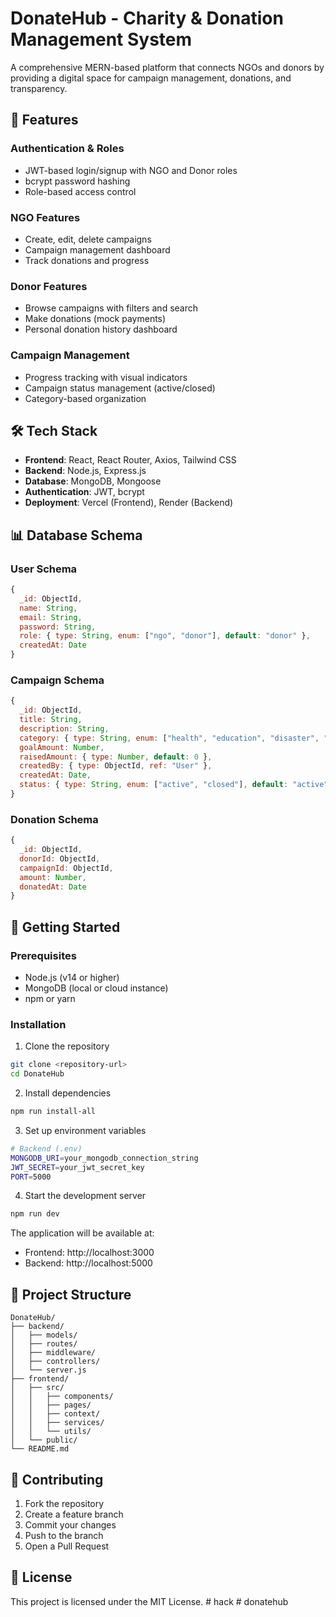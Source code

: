 # DonateHub - Charity & Donation Management System

A comprehensive MERN-based platform that connects NGOs and donors by providing a digital space for campaign management, donations, and transparency.

## 🚀 Features

### Authentication & Roles
- JWT-based login/signup with NGO and Donor roles
- bcrypt password hashing
- Role-based access control

### NGO Features
- Create, edit, delete campaigns
- Campaign management dashboard
- Track donations and progress

### Donor Features
- Browse campaigns with filters and search
- Make donations (mock payments)
- Personal donation history dashboard

### Campaign Management
- Progress tracking with visual indicators
- Campaign status management (active/closed)
- Category-based organization

## 🛠️ Tech Stack

- **Frontend**: React, React Router, Axios, Tailwind CSS
- **Backend**: Node.js, Express.js
- **Database**: MongoDB, Mongoose
- **Authentication**: JWT, bcrypt
- **Deployment**: Vercel (Frontend), Render (Backend)

## 📊 Database Schema

### User Schema
```javascript
{
  _id: ObjectId,
  name: String,
  email: String,
  password: String,
  role: { type: String, enum: ["ngo", "donor"], default: "donor" },
  createdAt: Date
}
```

### Campaign Schema
```javascript
{
  _id: ObjectId,
  title: String,
  description: String,
  category: { type: String, enum: ["health", "education", "disaster", "others"] },
  goalAmount: Number,
  raisedAmount: { type: Number, default: 0 },
  createdBy: { type: ObjectId, ref: "User" },
  createdAt: Date,
  status: { type: String, enum: ["active", "closed"], default: "active" }
}
```

### Donation Schema
```javascript
{
  _id: ObjectId,
  donorId: ObjectId,
  campaignId: ObjectId,
  amount: Number,
  donatedAt: Date
}
```

## 🚀 Getting Started

### Prerequisites
- Node.js (v14 or higher)
- MongoDB (local or cloud instance)
- npm or yarn

### Installation

1. Clone the repository
```bash
git clone <repository-url>
cd DonateHub
```

2. Install dependencies
```bash
npm run install-all
```

3. Set up environment variables
```bash
# Backend (.env)
MONGODB_URI=your_mongodb_connection_string
JWT_SECRET=your_jwt_secret_key
PORT=5000
```

4. Start the development server
```bash
npm run dev
```

The application will be available at:
- Frontend: http://localhost:3000
- Backend: http://localhost:5000

## 📁 Project Structure

```
DonateHub/
├── backend/
│   ├── models/
│   ├── routes/
│   ├── middleware/
│   ├── controllers/
│   └── server.js
├── frontend/
│   ├── src/
│   │   ├── components/
│   │   ├── pages/
│   │   ├── context/
│   │   ├── services/
│   │   └── utils/
│   └── public/
└── README.md
```

## 🤝 Contributing

1. Fork the repository
2. Create a feature branch
3. Commit your changes
4. Push to the branch
5. Open a Pull Request

## 📄 License

This project is licensed under the MIT License.
#   h a c k  
 #   d o n a t e h u b  
 
